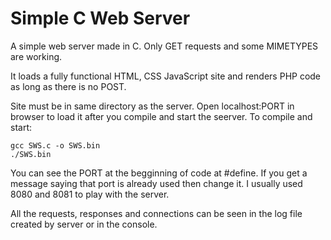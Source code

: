 # Simple C Web Server
A simple web server made in C. Only GET requests and some MIMETYPES are working.

It loads a fully functional HTML, CSS JavaScript site and renders PHP code as long as there is no POST.

Site must be in same directory as the server. Open localhost:PORT in browser to load it after you compile and start the seerver.
To compile and start:

```
gcc SWS.c -o SWS.bin
./SWS.bin
```

You can see the PORT at the begginning of code at #define. If you get a message saying that port is already used then change it. I usually used 8080 and 8081 to play with the server.

All the requests, responses and connections can be seen in the log file created by server or in the console.
